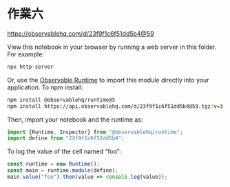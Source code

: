 # 作業六

https://observablehq.com/d/23f9f1c6f51dd5b4@59

View this notebook in your browser by running a web server in this folder. For
example:

~~~sh
npx http-server
~~~

Or, use the [Observable Runtime](https://github.com/observablehq/runtime) to
import this module directly into your application. To npm install:

~~~sh
npm install @observablehq/runtime@5
npm install https://api.observablehq.com/d/23f9f1c6f51dd5b4@59.tgz?v=3
~~~

Then, import your notebook and the runtime as:

~~~js
import {Runtime, Inspector} from "@observablehq/runtime";
import define from "23f9f1c6f51dd5b4";
~~~

To log the value of the cell named “foo”:

~~~js
const runtime = new Runtime();
const main = runtime.module(define);
main.value("foo").then(value => console.log(value));
~~~
